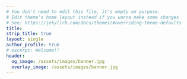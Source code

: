 ```yaml
---
# You don't need to edit this file, it's empty on purpose.
# Edit theme's home layout instead if you wanna make some changes
# See: https://jekyllrb.com/docs/themes/#overriding-theme-defaults
title:                                                           
strip_title: true
layout: single
author_profile: true
# excerpt: Welcome!!
header:
  og_image: /assets/images/banner.jpg
  overlay_image: /assets/images/banner.jpg
---
```

